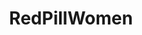 ---
title: RedPillWomen
crosslinks:
- TheRedPill
- PurplePillDebate
- youtubefactsbot
- RPChristians
- AskWomen
- relationship_advice
- tmsbmeta
- curlyhair
- askMRP
- asktrp
- AsianBeauty
- progresspics
- StrongCurves
- aww
- Fitness
- loseit
- TrueChristian
- muacjdiscussion
- slowcooking
- ABraThatFits
---